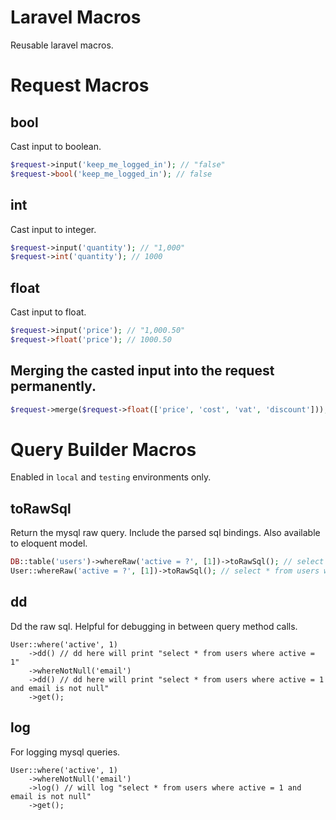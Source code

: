# Laravel Macros

Reusable laravel macros.

# Request Macros

## bool

Cast input to boolean.

```php
$request->input('keep_me_logged_in'); // "false"
$request->bool('keep_me_logged_in'); // false
```

## int

Cast input to integer.

```php
$request->input('quantity'); // "1,000"
$request->int('quantity'); // 1000
```

## float

Cast input to float.

```php
$request->input('price'); // "1,000.50"
$request->float('price'); // 1000.50
```

## Merging the casted input into the request permanently.

```php
$request->merge($request->float(['price', 'cost', 'vat', 'discount']));
```

# Query Builder Macros

Enabled in `local` and `testing` environments only.

## toRawSql

Return the mysql raw query. Include the parsed sql bindings. Also available to eloquent model.

```php
DB::table('users')->whereRaw('active = ?', [1])->toRawSql(); // select * from users where active = 1
User::whereRaw('active = ?', [1])->toRawSql(); // select * from users where active = 1
```

## dd

Dd the raw sql. Helpful for debugging in between query method calls.

```
User::where('active', 1)
    ->dd() // dd here will print "select * from users where active = 1"
    ->whereNotNull('email')
    ->dd() // dd here will print "select * from users where active = 1 and email is not null"
    ->get();
```

## log

For logging mysql queries.

```
User::where('active', 1)
    ->whereNotNull('email')
    ->log() // will log "select * from users where active = 1 and email is not null"
    ->get();
```
